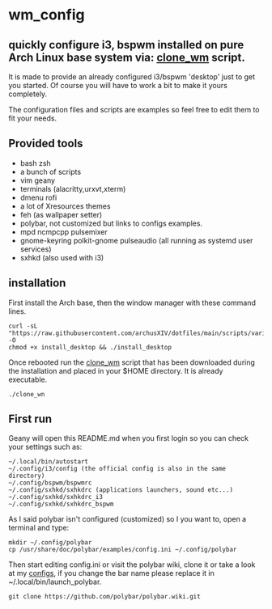 # wm_config
## quickly configure i3, bspwm installed on pure Arch Linux base system via: [clone_wm](https://raw.githubusercontent.com/archusXIV/dotfiles/main/scripts/various/clone_wm) script.

It is made to provide an already configured i3/bspwm 'desktop' just to get you started.
Of course you will have to work a bit to make it yours completely.

The configuration files and scripts are examples so feel free to edit them to fit your needs.
## Provided tools
- bash zsh
- a bunch of scripts
- vim geany
- terminals (alacritty,urxvt,xterm)
- dmenu rofi
- a lot of Xresources themes
- feh (as wallpaper setter)
- polybar, not customized but links to configs examples.
- mpd ncmpcpp pulsemixer
- gnome-keyring polkit-gnome pulseaudio (all running as systemd user services)
- sxhkd (also used with i3)

## installation
First install the Arch base, then the window manager with these command lines.
```
curl -sL "https://raw.githubusercontent.com/archusXIV/dotfiles/main/scripts/various/install_desktop" -O
chmod +x install_desktop && ./install_desktop
```
Once rebooted run the [clone_wm](https://raw.githubusercontent.com/archusXIV/dotfiles/main/scripts/various/clone_wm) script that has been downloaded during the installation and placed in your $HOME directory. It is already executable.
```
./clone_wn
```
## First run
Geany will open this README.md when you first login so you can check your settings such as:
```
~/.local/bin/autostart
~/.config/i3/config (the official config is also in the same directory)
~/.config/bspwm/bspwmrc
~/.config/sxhkd/sxhkdrc (applications launchers, sound etc...)
~/.config/sxhkd/sxhkdrc_i3
~/.config/sxhkd/sxhkdrc_bspwm
```
As I said polybar isn't configured (customized) so I you want to, open a terminal and type:
```
mkdir ~/.config/polybar
cp /usr/share/doc/polybar/examples/config.ini ~/.config/polybar
```
Then start editing config.ini or visit the polybar wiki, clone it or take a look at my [configs](https://github.com/archusXIV/dotfiles/tree/main/polybar), if you change the bar name please replace it in ~/.local/bin/launch_polybar.
```
git clone https://github.com/polybar/polybar.wiki.git
```
